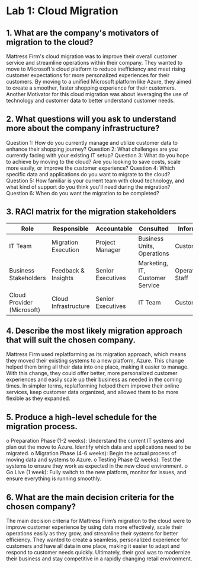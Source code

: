 # Lab 1: Cloud Migration

## 1. What are the company's motivators of migration to the cloud?
Mattress Firm's cloud migration was to improve their overall customer service and streamline operations within their company. They wanted to move to Microsoft's cloud platform to reduce inefficiency and meet rising customer expectations for more personalized experiences for their customers. By moving to a unified Microsoft platform like Azure, they aimed to create a smoother, faster shopping experience for their customers. Another Motivator for this cloud migration was about leveraging the use of  technology and customer data to better understand customer needs.


## 2. What questions will you ask to understand more about the company infrastructure?
Question 1: How do you currently manage and utilize customer data to enhance their shopping journey?
Question 2: What challenges are you currently facing with your existing IT setup?
Question 3:	What do you hope to achieve by moving to the cloud? Are you looking to save costs, scale more easily, or improve the customer experience?
Question 4:	Which specific data and applications do you want to migrate to the cloud?
Question 5:	How familiar is your current team with cloud technology, and what kind of support do you think you'll need during the migration?
Question 6:	When do you want the migration to be completed?


## 3. RACI matrix for the migration stakeholders
| Role                    | Responsible           | Accountable      | Consulted                 | Informed             |
|-------------------------|-----------------------|------------------|---------------------------|----------------------|
| IT Team                 | Migration Execution   | Project Manager  | Business Units, Operations | Customers            |
| Business Stakeholders   | Feedback & Insights   | Senior Executives| Marketing, IT, Customer Service | Operational Staff    |
| Cloud Provider (Microsoft) | Cloud Infrastructure | Senior Executives | IT Team                    | Customers            |


## 4. Describe the most likely migration approach that will suit the chosen company.
Mattress Firm used replatforming as its migration approach, which means they moved their existing systems to a new platform, Azure. This change helped them bring all their data into one place, making it easier to manage. With this change, they could offer better, more personalized customer experiences and easily scale up their business as needed in the coming times. In simpler terms, replatforming helped them improve their online services, keep customer data organized, and allowed them to be more flexible as they expanded.

## 5. Produce a high-level schedule for the migration process.
o	Preparation Phase (1-2 weeks): Understand the current IT systems and plan out the move to Azure. Identify which data and applications need to be migrated.
o	Migration Phase (4-6 weeks): Begin the actual process of moving data and systems to Azure. 
o	Testing Phase (2 weeks): Test the systems to ensure they work as expected in the new cloud environment.
o	Go Live (1 week): Fully switch to the new platform, monitor for issues, and ensure everything is running smoothly.


## 6. What are the main decision criteria for the chosen company?
The main decision criteria for Mattress Firm’s migration to the cloud were to improve customer experience by using data more effectively, scale their operations easily as they grow, and streamline their systems for better efficiency. They wanted to create a seamless, personalized experience for customers and have all data in one place, making it easier to adapt and respond to customer needs quickly. Ultimately, their goal was to modernize their business and stay competitive in a rapidly changing retail environment.
